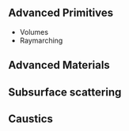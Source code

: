 ## Advanced Primitives
- Volumes
- Raymarching

## Advanced Materials
## Subsurface scattering
## Caustics
